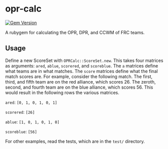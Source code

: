 opr-calc
========

[![Gem Version](https://badge.fury.io/rb/opr-calc.png)](http://badge.fury.io/rb/opr-calc)

A rubygem for calculating the OPR, DPR, and CCWM of FRC teams.

Usage
-----

Define a new ScoreSet with `OPRCalc::ScoreSet.new`. This takes four matrices as arguments: `ared`, `ablue`, `scorered`, and `scoreblue`.
The `a` matrices define what teams are in what matches.
The `score` matrices define what the final match scores are.
For example, consider the following match.
The first, third, and fifth team are on the red alliance, which scores 26.
The zeroth, second, and fourth team are on the blue alliance, which scores 56.
This would result in the following rows the various matrices.

`ared`: `[0, 1, 0, 1, 0, 1]`

`scorered`: `[26]`

`ablue`: `[1, 0, 1, 0, 1, 0]`

`scoreblue`: `[56]`

For other examples, read the tests, which are in the `test/` directory.

